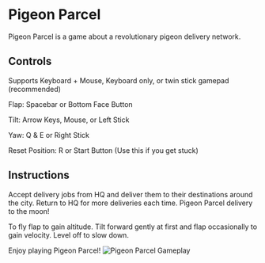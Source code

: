 # Pigeon Parcel
Pigeon Parcel is a game about a revolutionary pigeon delivery network.

## Controls
Supports Keyboard + Mouse, Keyboard only, or twin stick gamepad (recommended)

Flap: Spacebar or Bottom Face Button

Tilt: Arrow Keys, Mouse, or Left Stick

Yaw: Q & E or Right Stick

Reset Position: R or Start Button (Use this if you get stuck)

## Instructions
Accept delivery jobs from HQ and deliver them to their destinations around the city. Return to HQ for more deliveries each time. Pigeon Parcel delivery to the moon!

To fly flap to gain altitude. Tilt forward gently at first and flap occasionally to gain velocity. Level off to slow down.

Enjoy playing Pigeon Parcel!
![Pigeon Parcel Gameplay](https://static.jam.host/raw/b00/e/z/599e7.png)
